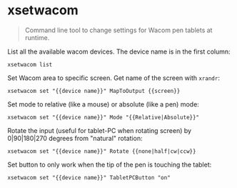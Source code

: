 xsetwacom
=========

> Command line tool to change settings for Wacom pen tablets at runtime.

List all the available wacom devices. The device name is in the first column:

    xsetwacom list

Set Wacom area to specific screen. Get name of the screen with `xrandr`:

    xsetwacom set "{{device name}}" MapToOutput {{screen}}

Set mode to relative (like a mouse) or absolute (like a pen) mode:

    xsetwacom set "{{device name}}" Mode "{{Relative|Absolute}}"

Rotate the input (useful for tablet-PC when rotating screen) by 0|90|180|270 degrees from "natural" rotation:

    xsetwacom set "{{device name}}" Rotate {{none|half|cw|ccw}}

Set button to only work when the tip of the pen is touching the tablet:

    xsetwacom set "{{device name}}" TabletPCButton "on"
